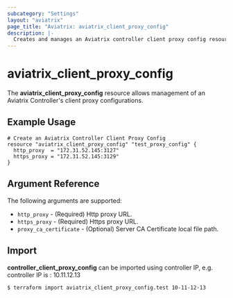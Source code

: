 ```yaml
---
subcategory: "Settings"
layout: "aviatrix"
page_title: "Aviatrix: aviatrix_client_proxy_config"
description: |-
  Creates and manages an Aviatrix controller client proxy config resource
---
```


# aviatrix_client_proxy_config

The **aviatrix_client_proxy_config** resource allows management of an Aviatrix Controller's client proxy configurations.

## Example Usage

```hcl
# Create an Aviatrix Controller Client Proxy Config
resource "aviatrix_client_proxy_config" "test_proxy_config" {
  http_proxy  = "172.31.52.145:3127"
  https_proxy = "172.31.52.145:3129"
}
```

## Argument Reference

The following arguments are supported:

* `http_proxy` - (Required) Http proxy URL.
* `https_proxy` - (Required) Https proxy URL.
* `proxy_ca_certificate` - (Optional) Server CA Certificate local file path.

## Import

**controller_client_proxy_config** can be imported using controller IP, e.g. controller IP is : 10.11.12.13

```
$ terraform import aviatrix_client_proxy_config.test 10-11-12-13
```
